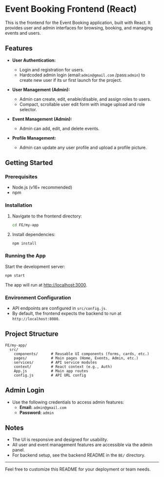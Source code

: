 # Event Booking Frontend (React)

This is the frontend for the Event Booking application, built with React. It provides user and admin interfaces for browsing, booking, and managing events and users.

## Features

- **User Authentication:**
  - Login and registration for users.
  - Hardcoded admin login (email:`admin@gmail.com` /pass:`admin`) to create new user if its ur first launch for the project.

- **User Management (Admin):**
  - Admin can create, edit, enable/disable, and assign roles to users.
  - Compact, scrollable user edit form with image upload and role selector.

- **Event Management (Admin):**
  - Admin can add, edit, and delete events.

- **Profile Management:**
  - Admin can update any user profile and upload a profile picture.

## Getting Started

### Prerequisites
- Node.js (v16+ recommended)
- npm

### Installation
1. Navigate to the frontend directory:
   ```sh
   cd FE/my-app
   ```
2. Install dependencies:
   ```sh
   npm install
   ```

### Running the App
Start the development server:
```sh
npm start
```
The app will run at [http://localhost:3000](http://localhost:3000).

### Environment Configuration
- API endpoints are configured in `src/config.js`.
- By default, the frontend expects the backend to run at `http://localhost:8080`.

## Project Structure
```
FE/my-app/
  src/
    components/      # Reusable UI components (forms, cards, etc.)
    pages/           # Main pages (Home, Events, Admin, etc.)
    services/        # API service modules
    context/         # React context (e.g., Auth)
    App.js           # Main app routes
    config.js        # API URL config
```

## Admin Login
- Use the following credentials to access admin features:
  - **Email:** `admin@gmail.com`
  - **Password:** `admin`

## Notes
- The UI is responsive and designed for usability.
- All user and event management features are accessible via the admin panel.
- For backend setup, see the backend README in the `BE/` directory.

---

Feel free to customize this README for your deployment or team needs.
